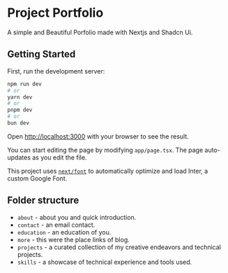 # Project Portfolio

A simple and Beautiful Porfolio made with Nextjs and Shadcn Ui.


## Getting Started

First, run the development server:

```bash
npm run dev
# or
yarn dev
# or
pnpm dev
# or
bun dev
```

Open [http://localhost:3000](http://localhost:3000) with your browser to see the result.

You can start editing the page by modifying `app/page.tsx`. The page auto-updates as you edit the file.

This project uses [`next/font`](https://nextjs.org/docs/basic-features/font-optimization) to automatically optimize and load Inter, a custom Google Font.

## Folder structure

- `about` - about you and quick introduction.
- `contact` - an email contact.  
- `education` - an education of you.
- `more` - this were the place links of blog.
- `projects` - a curated collection of my creative endeavors and technical projects.
- `skills` - a showcase of technical experience and tools used.